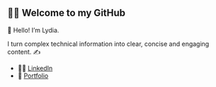 
## 👩‍💻 Welcome to my GitHub

👋 Hello! I’m Lydia. 

I turn complex technical information into clear, concise and engaging content. ✍️

- 🙋‍♀️ [LinkedIn](https://www.linkedin.com/in/lydiahandforth/)
- 📂 [Portfolio](https://lydiahandforthportfolio.notion.site/Welcome-to-my-portfolio-32f2a0a8f7ba4de7808d97b23608a1e2)

<!--
**lydialouise/lydialouise** is a ✨ _special_ ✨ repository because its `README.md` (this file) appears on your GitHub profile.

Here are some ideas to get you started:

- 🔭 I’m currently working on ...
- 🌱 I’m currently learning ...
- 👯 I’m looking to collaborate on ...
- 🤔 I’m looking for help with ...
- 💬 Ask me about ...
- 📫 How to reach me: ...
- 😄 Pronouns: ...
- ⚡ Fun fact: ...
-->
